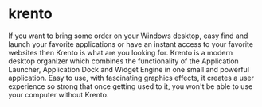 # krento
If you want to bring some order on your Windows desktop, easy find and launch your favorite applications or have an instant access to your favorite websites then Krento is what are you looking for. Krento is a modern desktop organizer which combines the functionality of the Application Launcher, Application Dock and Widget Engine in one small and powerful application. Easy to use, with fascinating graphics effects, it creates a user experience so strong that once getting used to it, you won't be able to use your computer without Krento.
